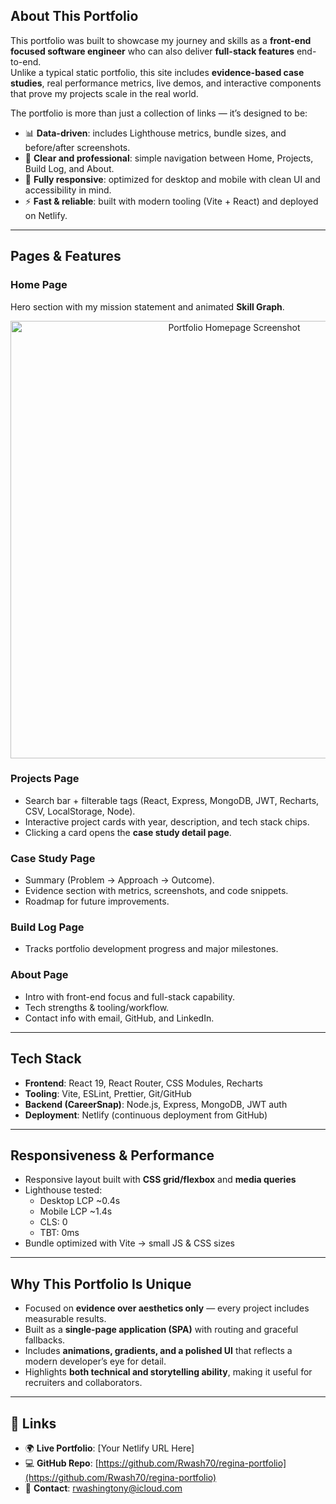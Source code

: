 ## About This Portfolio

This portfolio was built to showcase my journey and skills as a **front-end focused software engineer** who can also deliver **full-stack features** end-to-end.  
Unlike a typical static portfolio, this site includes **evidence-based case studies**, real performance metrics, live demos, and interactive components that prove my projects scale in the real world.

The portfolio is more than just a collection of links — it’s designed to be:

- 📊 **Data-driven**: includes Lighthouse metrics, bundle sizes, and before/after screenshots.
- 🧭 **Clear and professional**: simple navigation between Home, Projects, Build Log, and About.
- 📱 **Fully responsive**: optimized for desktop and mobile with clean UI and accessibility in mind.
- ⚡ **Fast & reliable**: built with modern tooling (Vite + React) and deployed on Netlify.

---

## Pages & Features

### **Home Page**

Hero section with my mission statement and animated **Skill Graph**.

<p align="center">
  <img src="./public/screenshots/home-skill-graph.png" alt="Portfolio Homepage Screenshot" width="700"/>
</p>

### **Projects Page**

- Search bar + filterable tags (React, Express, MongoDB, JWT, Recharts, CSV, LocalStorage, Node).
- Interactive project cards with year, description, and tech stack chips.
- Clicking a card opens the **case study detail page**.

### **Case Study Page**

- Summary (Problem → Approach → Outcome).
- Evidence section with metrics, screenshots, and code snippets.
- Roadmap for future improvements.

### **Build Log Page**

- Tracks portfolio development progress and major milestones.

### **About Page**

- Intro with front-end focus and full-stack capability.
- Tech strengths & tooling/workflow.
- Contact info with email, GitHub, and LinkedIn.

---

## Tech Stack

- **Frontend**: React 19, React Router, CSS Modules, Recharts
- **Tooling**: Vite, ESLint, Prettier, Git/GitHub
- **Backend (CareerSnap)**: Node.js, Express, MongoDB, JWT auth
- **Deployment**: Netlify (continuous deployment from GitHub)

---

## Responsiveness & Performance

- Responsive layout built with **CSS grid/flexbox** and **media queries**
- Lighthouse tested:
  - Desktop LCP ~0.4s
  - Mobile LCP ~1.4s
  - CLS: 0
  - TBT: 0ms
- Bundle optimized with Vite → small JS & CSS sizes

---

## Why This Portfolio Is Unique

- Focused on **evidence over aesthetics only** — every project includes measurable results.
- Built as a **single-page application (SPA)** with routing and graceful fallbacks.
- Includes **animations, gradients, and a polished UI** that reflects a modern developer’s eye for detail.
- Highlights **both technical and storytelling ability**, making it useful for recruiters and collaborators.

---

## 🔗 Links

- 🌍 **Live Portfolio**: [Your Netlify URL Here]
- 💻 **GitHub Repo**: [https://github.com/Rwash70/regina-portfolio](https://github.com/Rwash70/regina-portfolio)
- 📧 **Contact**: rwashingtony@icloud.com
